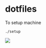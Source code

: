 dotfiles
========

To setup machine

`./setup`

![](http://image.blingee.com/images18/content/output/000/000/000/789/744826476_87250.gif#.png)

